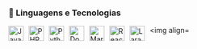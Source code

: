 ### 🚀 Linguagens e Tecnologias

<img 
    align="left" 
    alt="JavaScript" 
    title="JavaScript" 
    width="30px" 
    style="margin-right: 10px;" 
    src="https://cdn.jsdelivr.net/gh/devicons/devicon@latest/icons/javascript/javascript-original.svg" 
/>

<img 
    align="left" 
    alt="PHP" 
    title="PHP" 
    width="30px" 
    style="margin-right: 10px;" 
    src="https://cdn.jsdelivr.net/gh/devicons/devicon@latest/icons/php/php-original.svg" 
/>

<img 
    align="left" 
    alt="Python" 
    title="Python" 
    width="30px" 
    style="margin-right: 10px;" 
    src="https://cdn.jsdelivr.net/gh/devicons/devicon@latest/icons/python/python-original.svg" 
/>

<img 
    align="left" 
    alt="Docker" 
    title="Docker" 
    width="30px" 
    style="margin-right: 10px;" 
    src="https://cdn.jsdelivr.net/gh/devicons/devicon@latest/icons/docker/docker-original.svg" 
/>

<img 
    align="left" 
    alt="MariaDB" 
    title="MariaDB" 
    width="30px" 
    style="margin-right: 10px;" 
    src="https://cdn.jsdelivr.net/gh/devicons/devicon@latest/icons/mariadb/mariadb-original.svg" 
/>

<img 
    align="left" 
    alt="React" 
    title="React" 
    width="30px" 
    style="margin-right: 10px;" 
    src="https://cdn.jsdelivr.net/gh/devicons/devicon@latest/icons/react/react-original.svg" 
/>

<img 
    align="left" 
    alt="Laravel" 
    title="Laravel" 
    width="30px" 
    style="margin-right: 10px;" 
    src="https://laravel.com/img/logomark.min.svg" 
/>

<img
    align=
